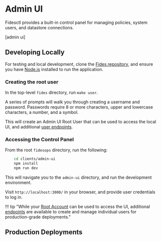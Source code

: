 # Admin UI

Fidesctl provides a built-in control panel for managing policies, system users, and datastore connections.

[admin ui]

## Developing Locally

For testing and local development, clone the [Fides repository](https://github.com/ethyca/fides/), and ensure you have [Node.js](https://nodejs.org/en/download/) installed to run the application.

### Creating the root user

In the top-level `fides` directory, run `make user`.

A series of prompts will walk you through creating a username and password. Passwords require 8 or more characters, upper and lowercase characters, a number, and a symbol. 

This will create an Admin UI Root User that can be used to access the local UI, and additional [user endpoints](./user_management.md#managing-users-from-the-api).

### Accessing the Control Panel

From the root `fidesops` directory, run the following:
``` sh
    cd clients/admin-ui
    npm install
    npm run dev
```

This will navigate you to the `admin-ui` directory, and run the development environment.

Visit `http://localhost:3000/` in your browser, and provide user credentials to log in. 

!!! tip "While your [Root Account](#creating-the-root-user) can be used to access the UI, additional [endpoints](#managing-users) are available to create and manage individual users for production-grade deployments."


## Production Deployments 